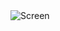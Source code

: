 <picture>
 <source media="(prefers-color-scheme: dark)" srcset="[[https://github.com/GiperB0la/GiperbolaBook/blob/main/Screen.png](https://github.com/GiperB0la/Dropbox/blob/main/Screen.jpg)](https://github.com/GiperB0la/Desk/blob/main/Screens/Screen1.jpg)">
 <source media="(prefers-color-scheme: light)" srcset="YOUR-LIGHTMODE-IMAGE">
 <img alt="Screen" src="Screen1.jpg">
</picture>

